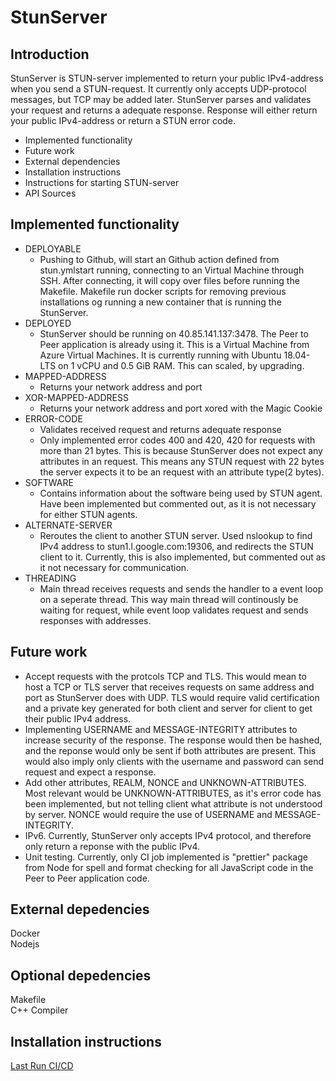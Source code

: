 # StunServer


## Introduction

StunServer is STUN-server implemented to return your public IPv4-address when you send a STUN-request. It currently only accepts UDP-protocol messages, but TCP may be added later. StunServer parses and validates your request and returns a adequate response. Response will either return your public IPv4-address or return a STUN error code.


- Implemented functionality
- Future work
- External dependencies
- Installation instructions
- Instructions for starting STUN-server
- API Sources

## Implemented functionality
- DEPLOYABLE
    - Pushing to Github, will start an Github action defined from stun.ymlstart running, connecting to an Virtual Machine through SSH. After connecting, it will copy over files before running the Makefile. Makefile run docker scripts for removing previous installations og running a new container that is running the StunServer.
- DEPLOYED
    - StunServer should be running on 40.85.141.137:3478. The Peer to Peer application is already using it. This is a Virtual Machine from Azure Virtual Machines. It is currently running with Ubuntu 18.04-LTS on 1 vCPU and 0.5 GiB RAM. This can scaled, by upgrading.
- MAPPED-ADDRESS
    - Returns your network address and port
- XOR-MAPPED-ADDRESS
    - Returns your network address and port xored with the Magic Cookie
- ERROR-CODE
    - Validates received request and returns adequate response
    - Only implemented error codes 400 and 420, 420 for requests with more than 21 bytes. This is because StunServer does not expect any attributes in an request. This means any STUN request with 22 bytes the server expects it to be an request with an attribute type(2 bytes).
- SOFTWARE
    - Contains information about the software being used by STUN agent. Have been implemented but commented out, as it is not necessary for either STUN agents.
- ALTERNATE-SERVER
    - Reroutes the client to another STUN server. Used nslookup to find IPv4 address to stun1.l.google.com:19306, and redirects the STUN client to it. Currently, this is also implemented, but commented out as it not necessary for communication.
- THREADING
    - Main thread receives requests and sends the handler to a event loop on a seperate thread. This way main thread will continously be waiting for request, while event loop validates request and sends responses with addresses.

## Future work
- Accept requests with the protcols TCP and TLS. This would mean to host a TCP or TLS server that receives requests on same address and port as StunServer does with UDP. TLS would require valid certification and a private key generated for both client and server for client to get their public IPv4 address.
- Implementing USERNAME and MESSAGE-INTEGRITY attributes to increase security of the response. The response would then be hashed, and the reponse would only be sent if both attributes are present. This would also imply only clients with the username and password can send request and expect a response.
- Add other attributes, REALM, NONCE and UNKNOWN-ATTRIBUTES. Most relevant would be UNKNOWN-ATTRIBUTES, as it's error code has been implemented, but not telling client what attribute is not understood by server. NONCE would require the use of USERNAME and MESSAGE-INTEGRITY.  
- IPv6. Currently, StunServer only accepts IPv4 protocol, and therefore only return a reponse with the public IPv4. 
- Unit testing. Currently, only CI job implemented is "prettier" package from Node for spell and format checking for all JavaScript code in the Peer to Peer application code. 


## External depedencies
Docker \
Nodejs

## Optional depedencies
Makefile \
C++ Compiler


## Installation instructions






[Last Run CI/CD](https://github.com/diderikk/FrivOppg/actions)